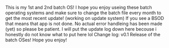 This is my 1st and 2nd batch OS! I hope you enjoy useing these batch operating systems and make sure to change the batch file every month to get the most recent update! (working on update system)
If you see a BSOD that means that app is not done. No actual error handleing has been made (yet) so please be patient. I will put the update log down here becouse i honestly do not know what to put here lol
Change log:
v0.1
Release of the batch OSes! Hope you enjoy!
